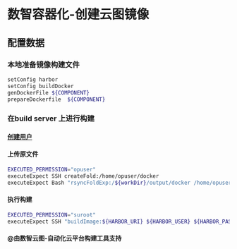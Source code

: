 # 数智容器化-创建云图镜像

## 配置数据

### 本地准备镜像构建文件

````bash
setConfig harbor 
setConfig buildDocker
genDockerFile ${COMPONENT}
prepareDockerfile  ${COMPONENT}
````

### 在build server 上进行构建

#### [创建用户](../mop/deploy/createUser.md)

#### 上传原文件

````bash
EXECUTED_PERMISSION="opuser"
executeExpect SSH createFold:/home/opuser/docker
executeExpect Bash "rsyncFoldExp:/${workDir}/output/docker /home/opuser/docker"
````

#### 执行构建

````bash
EXECUTED_PERMISSION="suroot"
executeExpect SSH "buildImage:${HARBOR_URI} ${HARBOR_USER} ${HARBOR_PASSWORD} ${COMPONENT} ${VERSION}"
````

#### @由数智云图-自动化云平台构建工具支持